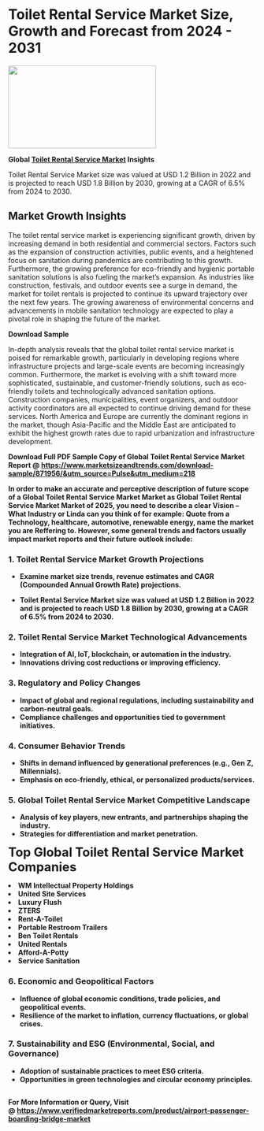 <H1>Toilet Rental Service Market Size, Growth and Forecast from 2024 - 2031</H1><img class="aligncenter size-medium wp-image-584254" src="https://thirdeyenews.in/wp-content/uploads/2024/09/Global-Market-Research-300x168.jpeg" alt="" width="300" height="168" /><p><strong>Global&nbsp;<a href="https://www.marketsizeandtrends.com/download-sample/871956/&amp;utm_source=Pulse&amp;utm_medium=218">Toilet Rental Service Market</a> Insights</strong></p><p>Toilet Rental Service Market size was valued at USD 1.2 Billion in 2022 and is projected to reach USD 1.8 Billion by 2030, growing at a CAGR of 6.5% from 2024 to 2030.</p><p><h2>Market Growth Insights</h2> <p>The toilet rental service market is experiencing significant growth, driven by increasing demand in both residential and commercial sectors. Factors such as the expansion of construction activities, public events, and a heightened focus on sanitation during pandemics are contributing to this growth. Furthermore, the growing preference for eco-friendly and hygienic portable sanitation solutions is also fueling the market’s expansion. As industries like construction, festivals, and outdoor events see a surge in demand, the market for toilet rentals is projected to continue its upward trajectory over the next few years. The growing awareness of environmental concerns and advancements in mobile sanitation technology are expected to play a pivotal role in shaping the future of the market.</p> <p><strong>Download Sample</strong></p> <p>In-depth analysis reveals that the global toilet rental service market is poised for remarkable growth, particularly in developing regions where infrastructure projects and large-scale events are becoming increasingly common. Furthermore, the market is evolving with a shift toward more sophisticated, sustainable, and customer-friendly solutions, such as eco-friendly toilets and technologically advanced sanitation options. Construction companies, municipalities, event organizers, and outdoor activity coordinators are all expected to continue driving demand for these services. North America and Europe are currently the dominant regions in the market, though Asia-Pacific and the Middle East are anticipated to exhibit the highest growth rates due to rapid urbanization and infrastructure development.</p> <p><strong></p><p><span class=""><strong>Download Full PDF Sample Copy of Global Toilet Rental Service Market Report</strong> @ <a href="https://www.marketsizeandtrends.com/download-sample/871956/&amp;utm_source=Pulse&amp;utm_medium=218" target="_blank">https://www.marketsizeandtrends.com/download-sample/871956/&amp;utm_source=Pulse&amp;utm_medium=218</a></span></p><p>In order to make an accurate and perceptive description of future scope of a Global&nbsp;Toilet Rental Service Market Market as Global&nbsp;Toilet Rental Service Market Market of 2025, you need to describe a clear Vision &ndash; What Industry or Linda can you think of for example: Quote from a Technology, healthcare, automotive, renewable energy, name the market you are Reffering to. However, some general trends and factors usually impact market reports and their future outlook include:</p><h3>1.&nbsp;<strong>Toilet Rental Service Market Growth Projections</strong></h3><ul><li>Examine market size trends, revenue estimates and CAGR (Compounded Annual Growth Rate) projections.</li><li><p>Toilet Rental Service Market size was valued at USD 1.2 Billion in 2022 and is projected to reach USD 1.8 Billion by 2030, growing at a CAGR of 6.5% from 2024 to 2030.</p></li></ul><h3>2.&nbsp;<strong>Toilet Rental Service Market Technological Advancements</strong></h3><ul><li>Integration of AI, IoT, blockchain, or automation in the industry.</li><li>Innovations driving cost reductions or improving efficiency.</li></ul><h3>3.&nbsp;<strong>Regulatory and Policy Changes</strong></h3><ul><li>Impact of global and regional regulations, including sustainability and carbon-neutral goals.</li><li>Compliance challenges and opportunities tied to government initiatives.</li></ul><h3>4.&nbsp;<strong>Consumer Behavior Trends</strong></h3><ul><li>Shifts in demand influenced by generational preferences (e.g., Gen Z, Millennials).</li><li>Emphasis on eco-friendly, ethical, or personalized products/services.</li></ul><h3>5.&nbsp;<strong>Global Toilet Rental Service Market Competitive Landscape</strong></h3><ul><li>Analysis of key players, new entrants, and partnerships shaping the industry.</li><li>Strategies for differentiation and market penetration.</li></ul><p data-pm-slice="1 1 []"><span style="color: inherit; font-family: inherit; font-size: 25px;">Top Global Toilet Rental Service Market Companies</span></p><div class="" data-test-id=""><p><li>WM Intellectual Property Holdings</li><li> United Site Services</li><li> Luxury Flush</li><li> ZTERS</li><li> Rent-A-Toilet</li><li> Portable Restroom Trailers</li><li> Ben Toilet Rentals</li><li> United Rentals</li><li> Afford-A-Potty</li><li> Service Sanitation</li></p></div><h3>6.&nbsp;<strong>Economic and Geopolitical Factors</strong></h3><ul><li>Influence of global economic conditions, trade policies, and geopolitical events.</li><li>Resilience of the market to inflation, currency fluctuations, or global crises.</li></ul><h3>7.&nbsp;<strong>Sustainability and ESG (Environmental, Social, and Governance)</strong></h3><ul><li>Adoption of sustainable practices to meet ESG criteria.</li><li>Opportunities in green technologies and circular economy principles.</li></ul><h2><strong style="font-size: 14px;">For More Information or Query, Visit @&nbsp;</strong><a style="background-color: #ffffff; font-size: 14px;" href="https://www.marketsizeandtrends.com/report/toilet-rental-service-market/" target="_blank">https://www.verifiedmarketreports.com/product/airport-passenger-boarding-bridge-market</a></h2>
